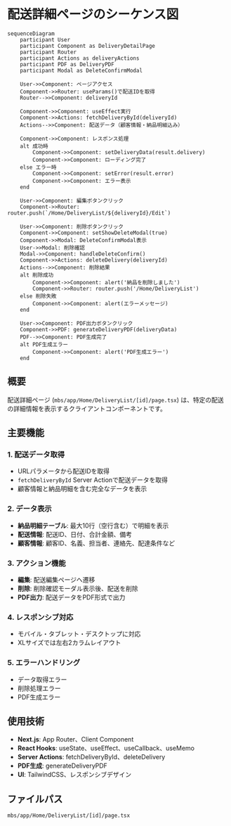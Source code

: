 # 配送詳細ページのシーケンス図

```mermaid
sequenceDiagram
    participant User
    participant Component as DeliveryDetailPage
    participant Router
    participant Actions as deliveryActions
    participant PDF as DeliveryPDF
    participant Modal as DeleteConfirmModal

    User->>Component: ページアクセス
    Component->>Router: useParams()で配送IDを取得
    Router-->>Component: deliveryId

    Component->>Component: useEffect実行
    Component->>Actions: fetchDeliveryById(deliveryId)
    Actions-->>Component: 配送データ（顧客情報・納品明細込み）

    Component->>Component: レスポンス処理
    alt 成功時
        Component->>Component: setDeliveryData(result.delivery)
        Component->>Component: ローディング完了
    else エラー時
        Component->>Component: setError(result.error)
        Component->>Component: エラー表示
    end

    User->>Component: 編集ボタンクリック
    Component->>Router: router.push(`/Home/DeliveryList/${deliveryId}/Edit`)

    User->>Component: 削除ボタンクリック
    Component->>Component: setShowDeleteModal(true)
    Component->>Modal: DeleteConfirmModal表示
    User->>Modal: 削除確認
    Modal->>Component: handleDeleteConfirm()
    Component->>Actions: deleteDelivery(deliveryId)
    Actions-->>Component: 削除結果
    alt 削除成功
        Component->>Component: alert('納品を削除しました')
        Component->>Router: router.push('/Home/DeliveryList')
    else 削除失敗
        Component->>Component: alert(エラーメッセージ)
    end

    User->>Component: PDF出力ボタンクリック
    Component->>PDF: generateDeliveryPDF(deliveryData)
    PDF-->>Component: PDF生成完了
    alt PDF生成エラー
        Component->>Component: alert('PDF生成エラー')
    end
```

## 概要

配送詳細ページ (`mbs/app/Home/DeliveryList/[id]/page.tsx`) は、特定の配送の詳細情報を表示するクライアントコンポーネントです。

## 主要機能

### 1. 配送データ取得
- URLパラメータから配送IDを取得
- `fetchDeliveryById` Server Actionで配送データを取得
- 顧客情報と納品明細を含む完全なデータを表示

### 2. データ表示
- **納品明細テーブル**: 最大10行（空行含む）で明細を表示
- **配送情報**: 配送ID、日付、合計金額、備考
- **顧客情報**: 顧客ID、名義、担当者、連絡先、配達条件など

### 3. アクション機能
- **編集**: 配送編集ページへ遷移
- **削除**: 削除確認モーダル表示後、配送を削除
- **PDF出力**: 配送データをPDF形式で出力

### 4. レスポンシブ対応
- モバイル・タブレット・デスクトップに対応
- XLサイズでは左右2カラムレイアウト

### 5. エラーハンドリング
- データ取得エラー
- 削除処理エラー
- PDF生成エラー

## 使用技術

- **Next.js**: App Router、Client Component
- **React Hooks**: useState、useEffect、useCallback、useMemo
- **Server Actions**: fetchDeliveryById、deleteDelivery
- **PDF生成**: generateDeliveryPDF
- **UI**: TailwindCSS、レスポンシブデザイン

## ファイルパス
`mbs/app/Home/DeliveryList/[id]/page.tsx`
